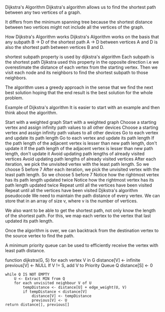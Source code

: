 Dijkstra's Algorithm
Dijkstra's algorithm allows us to find the shortest path between any two vertices of a graph.

It differs from the minimum spanning tree because the shortest distance between two vertices might not include all the vertices of the graph.

How Dijkstra's Algorithm works
Dijkstra's Algorithm works on the basis that any subpath B -> D of the shortest path A -> D between vertices A and D is also the shortest path between vertices B and D.

shortest subpath property is used by dijkstra's algorithm
Each subpath is the shortest path
Djikstra used this property in the opposite direction i.e we overestimate the distance of each vertex from the starting vertex. Then we visit each node and its neighbors to find the shortest subpath to those neighbors.

The algorithm uses a greedy approach in the sense that we find the next best solution hoping that the end result is the best solution for the whole problem.

Example of Dijkstra's algorithm
It is easier to start with an example and then think about the algorithm.

Start with a weighted graph
Start with a weighted graph
Choose a starting vertex and assign infinity path values to all other devices
Choose a starting vertex and assign infinity path values to all other devices
Go to each vertex and update its path length
Go to each vertex and update its path length
If the path length of the adjacent vertex is lesser than new path length, don't update it
If the path length of the adjacent vertex is lesser than new path length, don't update it
Avoid updating path lengths of already visited vertices
Avoid updating path lengths of already visited vertices
After each iteration, we pick the unvisited vertex with the least path length. So we choose 5 before 7
After each iteration, we pick the unvisited vertex with the least path length. So we choose 5 before 7
Notice how the rightmost vertex has its path length updated twice
Notice how the rightmost vertex has its path length updated twice
Repeat until all the vertices have been visited
Repeat until all the vertices have been visited
Djikstra's algorithm pseudocode
We need to maintain the path distance of every vertex. We can store that in an array of size v, where v is the number of vertices.

We also want to be able to get the shortest path, not only know the length of the shortest path. For this, we map each vertex to the vertex that last updated its path length.

Once the algorithm is over, we can backtrack from the destination vertex to the source vertex to find the path.

A minimum priority queue can be used to efficiently receive the vertex with least path distance.

function dijkstra(G, S)
    for each vertex V in G
        distance[V] <- infinite
        previous[V] <- NULL
        If V != S, add V to Priority Queue Q
    distance[S] <- 0
	
    while Q IS NOT EMPTY
        U <- Extract MIN from Q
        for each unvisited neighbour V of U
            tempDistance <- distance[U] + edge_weight(U, V)
            if tempDistance < distance[V]
                distance[V] <- tempDistance
                previous[V] <- U
    return distance[], previous[]